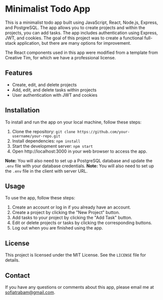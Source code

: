 # Minimalist Todo App

This is a minimalist todo app built using JavaScript, React, Node.js, Express, and PostgreSQL. The app allows you to create projects and within the projects, you can add tasks. The app includes authentication using Express, JWT, and cookies. The goal of this project was to create a functional full-stack application, but there are many options for improvement.

The React components used in this app were modified from a template from Creative Tim, for which we have a professional license.

## Features

- Create, edit, and delete projects
- Add, edit, and delete tasks within projects
- User authentication with JWT and cookies

## Installation

To install and run the app on your local machine, follow these steps:

1. Clone the repository: `git clone https://github.com/your-username/your-repo.git`
2. Install dependencies: `npm install`
3. Start the development server: `npm start`
4. Open http://localhost:3000 in your web browser to access the app.

**Note:** You will also need to set up a PostgreSQL database and update the `.env` file with your database credentials.
**Note:** You will also need to set up the `.env` file in the client with server URL.

## Usage

To use the app, follow these steps:

1. Create an account or log in if you already have an account.
2. Create a project by clicking the "New Project" button.
3. Add tasks to your project by clicking the "Add Task" button.
4. Edit or delete projects or tasks by clicking the corresponding buttons.
5. Log out when you are finished using the app.

## License

This project is licensed under the MIT License. See the `LICENSE` file for details.

## Contact

If you have any questions or comments about this app, please email me at sofiatrabam@gmail.com.

